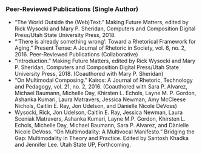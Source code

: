 ### Peer-Reviewed Publications (Single Author)
-  “The World Outside the (Web)Text.” Making Future Matters, edited by Rick Wysocki and Mary P. Sheridan, Computers and Composition Digital Press/Utah State University Press, 2018.
- “‘There is already something wrong’: Toward a Rhetorical Framework for Aging.” Present Tense: A Journal of Rhetoric in Society, vol. 6, no. 2, 2016.
Peer-Reviewed Publications (Collaborative)
- “Introduction.” Making Future Matters, edited by Rick Wysocki and Mary P. Sheridan, Computers and Composition Digital Press/Utah State University Press, 2018. (Coauthored with Mary P. Sheridan)
- “On Multimodal Composing.” Kairos: A Journal of Rhetoric, Technology and Pedagogy, vol. 21, no. 2, 2016. (Coauthored with Sara P. Alvarez, Michael Baumann, Michelle Day, Khirsten L. Echols, Layne M. P. Gordon, Ashanka Kumari, Laura Matravers, Jessica Newman, Amy McCleese Nichols, Caitlin E. Ray, Jon Udelson, and Dànielle Nicole DeVoss)
- Wysocki, Rick, Jon Udelson, Caitlin E. Ray, Jessica Newman, Laura Sceniak Matravers, Ashanka Kumari, Layne M.P. Gordon, Khirsten L. Echols, Michelle Day, Michael Baumann, Sara P. Alvarez, and Dànielle Nicole DeVoss. “On Multimodality: A Multivocal Manifesto.” Bridging the Gap: Multimodality in Theory and Practice. Edited by Santosh Khadka and Jennifer Lee. Utah State UP, Forthcoming.

